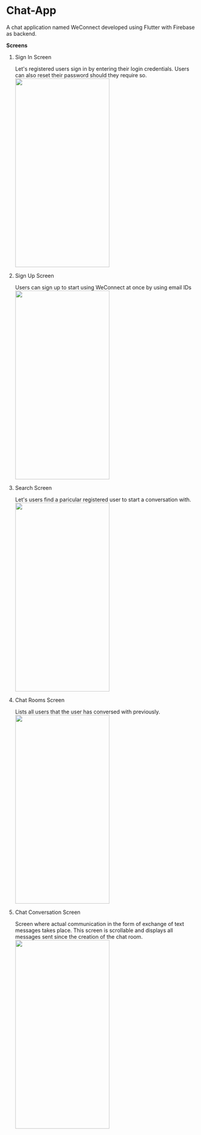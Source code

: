 # Chat-App

A chat application named WeConnect developed using Flutter with Firebase as backend.


<b> Screens </b>

<ol>
<li>  
Sign In Screen

Let's registered users sign in by entering their login credentials. Users can also reset their password should they require so.
<img src="https://imgur.com/79YyrKW.png" height="500" width="250">
  </li>
  
<li>  
Sign Up Screen

Users can sign up to start using WeConnect at once by using email IDs
<img src="https://imgur.com/qzBj4GT.png" height="500" width="250">
</li>

<li>
Search Screen

Let's users find a paricular registered user to start a conversation with.
<img src="https://imgur.com/ICpo9EV.png" height="500" width="250">
</li>

<li>
Chat Rooms Screen

Lists all users that the user has conversed with previously.
<img src="https://imgur.com/mODweBh.png" height="500" width="250">

</li>

<li>
Chat Conversation Screen

Screen where actual communication in the form of exchange of text messages takes place. This screen is scrollable and displays all messages sent since the creation of the chat room.
<img src="https://imgur.com/Kf6DIck.png" height="500" width="250">
</li>
</ol>



